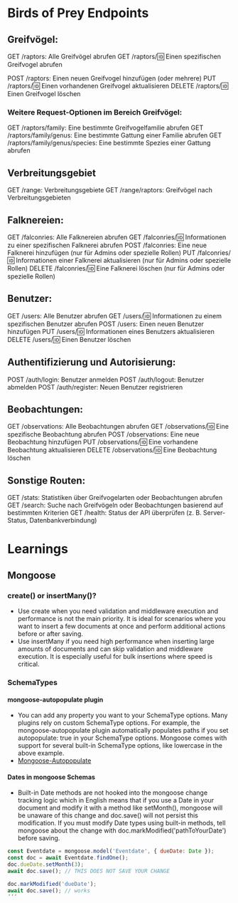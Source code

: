 # Birds of Prey Endpoints

## Greifvögel:

GET /raptors: Alle Greifvögel abrufen
GET /raptors/:id: Einen spezifischen Greifvogel abrufen

POST /raptors: Einen neuen Greifvogel hinzufügen (oder mehrere)
PUT /raptors/:id: Einen vorhandenen Greifvogel aktualisieren
DELETE /raptors/:id: Einen Greifvogel löschen

### Weitere Request-Optionen im Bereich Greifvögel:

GET /raptors/family: Eine bestimmte Greifvogelfamilie abrufen
GET /raptors/family/genus: Eine bestimmte Gattung einer Familie abrufen
GET /raptors/family/genus/species: Eine bestimmte Spezies einer Gattung abrufen

## Verbreitungsgebiet

GET /range: Verbreitungsgebiete
GET /range/raptors: Greifvögel nach Verbreitungsgebieten

## Falknereien:

GET /falconries: Alle Falknereien abrufen
GET /falconries/:id: Informationen zu einer spezifischen Falknerei abrufen
POST /falconries: Eine neue Falknerei hinzufügen (nur für Admins oder spezielle Rollen)
PUT /falconries/:id: Informationen einer Falknerei aktualisieren (nur für Admins oder spezielle Rollen)
DELETE /falconries/:id: Eine Falknerei löschen (nur für Admins oder spezielle Rollen)

## Benutzer:

GET /users: Alle Benutzer abrufen
GET /users/:id: Informationen zu einem spezifischen Benutzer abrufen
POST /users: Einen neuen Benutzer hinzufügen
PUT /users/:id: Informationen eines Benutzers aktualisieren
DELETE /users/:id: Einen Benutzer löschen

## Authentifizierung und Autorisierung:

POST /auth/login: Benutzer anmelden
POST /auth/logout: Benutzer abmelden
POST /auth/register: Neuen Benutzer registrieren

## Beobachtungen:

GET /observations: Alle Beobachtungen abrufen
GET /observations/:id: Eine spezifische Beobachtung abrufen
POST /observations: Eine neue Beobachtung hinzufügen
PUT /observations/:id: Eine vorhandene Beobachtung aktualisieren
DELETE /observations/:id: Eine Beobachtung löschen

## Sonstige Routen:

GET /stats: Statistiken über Greifvogelarten oder Beobachtungen abrufen
GET /search: Suche nach Greifvögeln oder Beobachtungen basierend auf bestimmten Kriterien
GET /health: Status der API überprüfen (z. B. Server-Status, Datenbankverbindung)

# Learnings

## Mongoose

### create() or insertMany()?

- Use create when you need validation and middleware execution and performance is not the main priority. It is ideal for scenarios where you want to insert a few documents at once and perform additional actions before or after saving.
- Use insertMany if you need high performance when inserting large amounts of documents and can skip validation and middleware execution. It is especially useful for bulk insertions where speed is critical.

### SchemaTypes

#### mongoose-autopopulate plugin

- You can add any property you want to your SchemaType options. Many plugins rely on custom SchemaType options. For example, the mongoose-autopopulate plugin automatically populates paths if you set autopopulate: true in your SchemaType options. Mongoose comes with support for several built-in SchemaType options, like lowercase in the above example.
- [Mongoose-Autopopulate](https://plugins.mongoosejs.io/plugins/autopopulate)

#### Dates in mongoose Schemas

- Built-in Date methods are not hooked into the mongoose change tracking logic which in English means that if you use a Date in your document and modify it with a method like setMonth(), mongoose will be unaware of this change and doc.save() will not persist this modification. If you must modify Date types using built-in methods, tell mongoose about the change with doc.markModified('pathToYourDate') before saving.

```js
const Eventdate = mongoose.model('Eventdate', { dueDate: Date });
const doc = await Eventdate.findOne();
doc.dueDate.setMonth(3);
await doc.save(); // THIS DOES NOT SAVE YOUR CHANGE

doc.markModified('dueDate');
await doc.save(); // works
´´´

```
